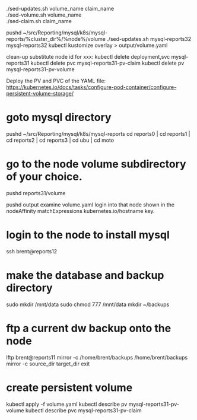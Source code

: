 ./sed-updates.sh volume_name claim_name    
./sed-volume.sh volume_name  
./sed-claim.sh claim_name  

pushd ~/src/Reporting/mysql/k8s/mysql-reports/%cluster_dir%/%node%/volume
./sed-updates.sh mysql-reports32 mysql-reports32
kubectl kustomize overlay > output/volume.yaml

clean-up
substitute node id for xxx:
kubectl delete deployment,svc mysql-reports31
kubectl delete pvc mysql-reports31-pv-claim
kubectl delete pv mysql-reports31-pv-volume

Deploy the PV and PVC of the YAML file:
https://kubernetes.io/docs/tasks/configure-pod-container/configure-persistent-volume-storage/

# goto mysql directory
pushd ~/src/Reporting/mysql/k8s/mysql-reports
cd reports0 | cd reports1 | cd reports2 | cd reports3 | cd ubu | cd moto
# go to the node volume subdirectory of your choice.
pushd reports31/volume

pushd output
examine volume.yaml
login into that node shown in the nodeAffinity matchExpressions kubernetes.io/hostname key.
# login to the node to install mysql 
ssh brent@reports12
# make the database and backup directory
sudo mkdir /mnt/data
sudo chmod 777 /mnt/data
mkdir ~/backups

# ftp a current dw backup onto the node
lftp brent@reports11
mirror -c /home/brent/backups /home/brent/backups
mirror -c source_dir target_dir
exit

<!-- https://medium.com/@bingorabbit/tmux-propagate-to-all-panes-9d2bfb969f01 -->
# create persistent volume
kubectl apply -f volume.yaml
kubectl describe pv mysql-reports31-pv-volume
kubectl describe pvc mysql-reports31-pv-claim








